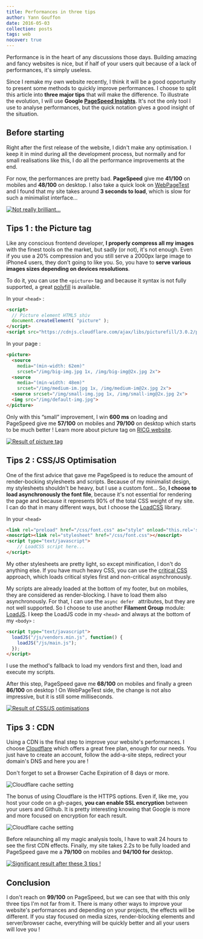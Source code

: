 ```yaml
---
title: Performances in three tips
author: Yann Gouffon
date: 2016-05-03
collection: posts
tags: web
nocover: true
---
```


Performance is in the heart of any discussions those days. Building amazing and fancy websites is nice, but if half of your users quit because of a lack of performances, it's simply useless.

Since I remake my own website recently, I think it will be a good opportunity to present some methods to quickly improve performances. I choose to split this article into **three major tips** that will make the difference. To illustrate the evolution, I will use **Google [PageSpeed Insights](https://developers.google.com/speed/pagespeed/insights/)**. It's not the only tool I use to analyse performances, but the quick notation gives a good insight of the situation.

## Before starting
Right after the first release of the website, I didn't make any optimisation. I keep it in mind during all the development process, but normally and for small realisations like this, I do all the performance improvements at the end. 

For now, the performances are pretty bad. **PageSpeed** give me **41/100** on mobiles and **48/100** on desktop. I also take a quick look on [WebPageTest](http://www.webpagetest.org) and I found that my site takes around **3 seconds to load**, which is slow for such a minimalist interface...

[![Not really brilliant...](/img/small/perf-starting.jpg)](/img/larges/perf-starting.jpg)

## Tips 1 : the Picture tag
Like any conscious frontend developer, **I properly compress all my images** with the finest tools on the market, but sadly (or not), it's not enough. Even if you use a 20% compression and you still serve a 2000px large image to iPhone4 users, they don't going to like you. So, you have to **serve various images sizes depending on devices resolutions**.

To do it, you can use the `<picture>` tag and because it syntax is not fully supported, a great [polyfill](http://scottjehl.github.io/picturefill/) is available.

In your `<head>` :

```html
<script>
  // Picture element HTML5 shiv
  document.createElement( "picture" );
</script>
<script src="https://cdnjs.cloudflare.com/ajax/libs/picturefill/3.0.2/picturefill.min.js" async></script>
```

In your page :

```html
<picture>
  <source
    media="(min-width: 62em)"
    srcset="/img/big-img.jpg 1x, /img/big-img@2x.jpg 2x">
  <source
    media="(min-width: 48em)"
    srcset="/img/medium-im.jpg 1x, /img/medium-im@2x.jpg 2x">
  <source srcset="/img/small-img.jpg 1x, /img/small-img@2x.jpg 2x">
  <img src="/img/default-img.jpg">
</picture>
```

Only with this “small” improvement, I win **600 ms** on loading and PageSpeed give me **57/100** on mobiles and **79/100** on desktop which starts to be much better ! Learn more about picture tag on [RICG website](http://ricg.io/).

[![Result of picture tag](/img/small/perf-picture.jpg)](/img/larges/perf-picture.jpg)

## Tips 2 : CSS/JS Optimisation
One of the first  advice that gave me PageSpeed is to reduce the amount of render-bocking stylesheets and scripts. Because of my minimalist design, my stylesheets shouldn't be heavy, but I use a custom font… So, **I choose to load asynchronously the font file**, because it's not essential for rendering the page and because it represents 90% of the total CSS weight of my site. I can do that in many different ways, but I choose the [LoadCSS](https://github.com/filamentgroup/loadCSS) library.

In your `<head>`

```html
<link rel="preload" href="/css/font.css" as="style" onload="this.rel='stylesheet'">
<noscript><link rel="stylesheet" href="/css/font.css"></noscript>
<script type="text/javascript">
	// LoadCSS script here...
</script>
```

My other stylesheets are pretty light, so except minification, I don't do anything else. If you have much heavy CSS, you can use the [critical CSS](https://github.com/addyosmani/critical) approach, which loads critical styles first and non-critical asynchronously.

My scripts are already loaded at the bottom of my footer, but on mobiles, they are considered as render-blocking. I have to load them also asynchronously. For that, I can use the `async defer ` attributes, but they are not well supported. So I choose to use another **Filament Group** module: [LoadJS](https://github.com/filamentgroup/loadJS). I keep the LoadJS code in my `<head>` and always at the bottom of my `<body>` :

```html
<script type="text/javascript">
  loadJS("/js/vendors.min.js", function() {
    loadJS("/js/main.js");
  });
</script>
```

I use the method's fallback to load my vendors first and then, load and execute my scripts.

After this step, PageSpeed gave me **68/100** on mobiles and finally a green **86/100** on desktop ! On WebPageTest side, the change is not also impressive, but it is still some milliseconds.  

[![Result of CSS/JS optimisations](/img/small/perf-cssjs.jpg)](/img/larges/perf-cssjs.jpg)

## Tips 3 : CDN
Using a CDN is the final step to improve your website's performances. I choose [Cloudflare](http://cloudflare.com) which offers a great free plan, enough for our needs. You just have to create an account, follow the add-a-site steps, redirect your domain's DNS and here you are !

Don't forget to set a Browser Cache Expiration of 8 days or more.

![Cloudflare cache setting](/img/images/cloudflare-cache.jpg)

The bonus of using Cloudflare is the HTTPS options. Even if, like me, you host your code on a gh-pages, **you can enable SSL encryption** between your users and Github. It is pretty interesting knowing that Google is more and more focused on encryption for each result.

![Cloudflare cache setting](/img/images/cloudflare-ssl.jpg)

Before relaunching all my magic analysis tools, I have to wait 24 hours to see the first CDN effects. Finally, my site takes 2.2s to be fully loaded and PageSpeed gave me a **79/100** on mobiles and **94/100 for** desktop. 

[![Significant result after these 3 tips !](/img/small/perf-cdn.jpg)](/img/larges/perf-cdn.jpg)

## Conclusion
I don't reach on **99/100** on PageSpeed, but we can see that with this only three tips I'm not far from it. There is many other ways to improve your website's performances and depending on your projects, the effects will be different. If you stay focused on media sizes, render-blocking elements and server/browser cache, everything will be quickly better and all your users will love you !